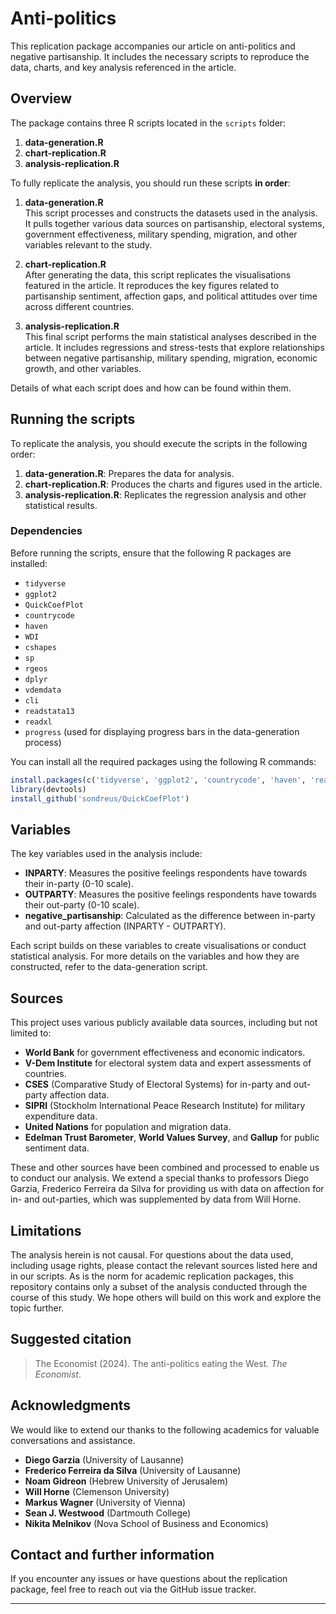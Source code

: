 # Anti-politics

This replication package accompanies our article on anti-politics and negative partisanship. It includes the necessary scripts to reproduce the data, charts, and key analysis referenced in the article.

## Overview

The package contains three R scripts located in the `scripts` folder:
1. **data-generation.R**
2. **chart-replication.R**
3. **analysis-replication.R**

To fully replicate the analysis, you should run these scripts **in order**:

1. **data-generation.R**  
   This script processes and constructs the datasets used in the analysis. It pulls together various data sources on partisanship, electoral systems, government effectiveness, military spending, migration, and other variables relevant to the study.

2. **chart-replication.R**  
   After generating the data, this script replicates the visualisations featured in the article. It reproduces the key figures related to partisanship sentiment, affection gaps, and political attitudes over time across different countries. 

3. **analysis-replication.R**  
   This final script performs the main statistical analyses described in the article. It includes regressions and stress-tests that explore relationships between negative partisanship, military spending, migration, economic growth, and other variables.

Details of what each script does and how can be found within them. 

## Running the scripts

To replicate the analysis, you should execute the scripts in the following order:

1. **data-generation.R**: Prepares the data for analysis.
2. **chart-replication.R**: Produces the charts and figures used in the article.
3. **analysis-replication.R**: Replicates the regression analysis and other statistical results.

### Dependencies

Before running the scripts, ensure that the following R packages are installed:

- `tidyverse`
- `ggplot2`
- `QuickCoefPlot`
- `countrycode`
- `haven`
- `WDI`
- `cshapes`
- `sp`
- `rgeos`
- `dplyr`
- `vdemdata`
- `cli`
- `readstata13`
- `readxl`
- `progress` (used for displaying progress bars in the data-generation process)

You can install all the required packages using the following R commands:

```R
install.packages(c('tidyverse', 'ggplot2', 'countrycode', 'haven', 'readstata13', 'readxl', 'progress', 'WDI', 'cshapes', 'sp', 'rgeos', 'dplyr', 'cli'))
library(devtools)
install_github('sondreus/QuickCoefPlot')
```

## Variables

The key variables used in the analysis include:

- **INPARTY**: Measures the positive feelings respondents have towards their in-party (0-10 scale).
- **OUTPARTY**: Measures the positive feelings respondents have towards their out-party (0-10 scale).
- **negative_partisanship**: Calculated as the difference between in-party and out-party affection (INPARTY - OUTPARTY).

Each script builds on these variables to create visualisations or conduct statistical analysis. For more details on the variables and how they are constructed, refer to the data-generation script.


## Sources

This project uses various publicly available data sources, including but not limited to:

- **World Bank** for government effectiveness and economic indicators.
- **V-Dem Institute** for electoral system data and expert assessments of countries.
- **CSES** (Comparative Study of Electoral Systems) for in-party and out-party affection data. 
- **SIPRI** (Stockholm International Peace Research Institute) for military expenditure data.
- **United Nations** for population and migration data.
- **Edelman Trust Barometer**, **World Values Survey**, and **Gallup** for public sentiment data.

These and other sources have been combined and processed to enable us to conduct our analysis. We extend a special thanks to professors Diego Garzia, Frederico Ferreira da Silva for providing us with data on affection for in- and out-parties, which was supplemented by data from Will Horne. 

## Limitations

The analysis herein is not causal. For questions about the data used, including usage rights, please contact the relevant sources listed here and in our scripts. As is the norm for academic replication packages, this repository contains only a subset of the analysis conducted through the course of this study. We hope others will build on this work and explore the topic further.     

## Suggested citation
> The Economist (2024). The anti-politics eating the West. *The Economist*.

## Acknowledgments

We would like to extend our thanks to the following academics for valuable conversations and assistance.

- **Diego Garzia** (University of Lausanne)
- **Frederico Ferreira da Silva** (University of Lausanne)
- **Noam Gidreon** (Hebrew University of Jerusalem)
- **Will Horne** (Clemenson University)
- **Markus Wagner** (University of Vienna)
- **Sean J. Westwood** (Dartmouth College)
- **Nikita Melnikov** (Nova School of Business and Economics)

## Contact and further information

If you encounter any issues or have questions about the replication package, feel free to reach out via the GitHub issue tracker.

---
